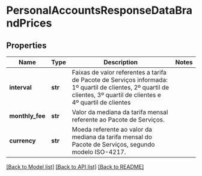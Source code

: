 # PersonalAccountsResponseDataBrandPrices

## Properties
Name | Type | Description | Notes
------------ | ------------- | ------------- | -------------
**interval** | **str** | Faixas de valor referentes a tarifa de Pacote de Serviços informada: 1º quartil de clientes, 2º quartil de clientes, 3º quartil de clientes e 4º quartil de clientes | 
**monthly_fee** | **str** | Valor da mediana da tarifa mensal referente ao Pacote de Serviços. | 
**currency** | **str** | Moeda referente ao valor da mediana da tarifa mensal do Pacote de Serviços, segundo modelo ISO-4217.  | 

[[Back to Model list]](../README.md#documentation-for-models) [[Back to API list]](../README.md#documentation-for-api-endpoints) [[Back to README]](../README.md)


